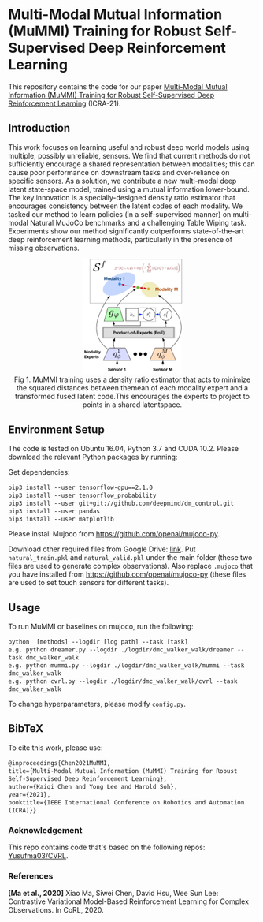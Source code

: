 # Multi-Modal Mutual Information (MuMMI) Training for Robust Self-Supervised Deep Reinforcement Learning
This repository contains the code for our paper [Multi-Modal Mutual Information (MuMMI) Training for Robust Self-Supervised Deep Reinforcement Learning](https://arxiv.org/abs/2107.02339) (ICRA-21).

## Introduction

This work focuses on learning useful and robust deep world models using multiple, possibly unreliable, sensors. We find that current methods do not sufficiently encourage a shared representation between modalities; this can cause poor performance on downstream tasks and over-reliance on specific sensors. As a solution, we contribute a new multi-modal deep latent state-space model, trained using a mutual information lower-bound. The key innovation is a specially-designed density ratio estimator that encourages consistency between the latent codes of each modality. We tasked our method to learn policies (in a self-supervised manner) on multi-modal Natural MuJoCo benchmarks and a challenging Table Wiping task. Experiments show our method significantly outperforms state-of-the-art deep reinforcement learning methods, particularly in the presence of missing observations.

<p align="center">
  <img src="https://github.com/clear-nus/MuMMI/blob/main/image/MuMMI.jpg?raw=true" width="40%">
  <br />
  <span>Fig 1. MuMMI training uses a density ratio estimator that acts to minimize the squared distances between themean of each modality expert and a transformed fused latent code.This encourages the experts to project to points in a shared latentspace.</span>
</p>

## Environment Setup 

The code is tested on Ubuntu 16.04, Python 3.7 and CUDA 10.2. Please download the relevant Python packages by running:

Get dependencies:

```
pip3 install --user tensorflow-gpu==2.1.0
pip3 install --user tensorflow_probability
pip3 install --user git+git://github.com/deepmind/dm_control.git
pip3 install --user pandas
pip3 install --user matplotlib
```

Please install Mujoco from https://github.com/openai/mujoco-py.

Download other required files from Google Drive: [link](https://drive.google.com/drive/folders/1NELxGM8ayythWyCU-LmylPv317lIf5TT?usp=sharing). Put `natural_train.pkl` and `natural_valid.pkl` under the main folder (these two files are used to generate complex observations). Also replace `.mujoco` that you have installed from https://github.com/openai/mujoco-py (these files are used to set touch sensors for different tasks).


## Usage

To run MuMMI or baselines on mujoco, run the following:
```
python  [methods] --logdir [log path] --task [task]
e.g. python dreamer.py --logdir ./logdir/dmc_walker_walk/dreamer --task dmc_walker_walk
e.g. python mummi.py --logdir ./logdir/dmc_walker_walk/mummi --task dmc_walker_walk
e.g. python cvrl.py --logdir ./logdir/dmc_walker_walk/cvrl --task dmc_walker_walk
```

To change hyperparameters, please modify ```config.py```.

## BibTeX

To cite this work, please use:

```
@inproceedings{Chen2021MuMMI,
title={Multi-Modal Mutual Information (MuMMI) Training for Robust Self-Supervised Deep Reinforcement Learning},
author={Kaiqi Chen and Yong Lee and Harold Soh},
year={2021},
booktitle={IEEE International Conference on Robotics and Automation (ICRA)}}
```

### Acknowledgement 

This repo contains code that's based on the following repos: [Yusufma03/CVRL](https://github.com/Yusufma03/CVRL).

### References
**[Ma et al., 2020]** Xiao Ma, Siwei Chen, David Hsu, Wee Sun Lee: Contrastive Variational Model-Based Reinforcement Learning for Complex Observations. In CoRL, 2020.    
